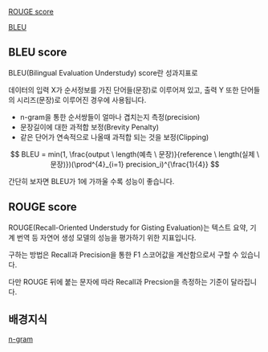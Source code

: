 [ROUGE score](https://huffon.github.io/2019/12/07/rouge/)

[BLEU](https://donghwa-kim.github.io/BLEU.html)

## BLEU score

BLEU(Bilingual Evaluation Understudy) score란 성과지표로 

데이터의 입력 X가 순서정보를 가진 단어들(문장)로 이루어져 있고, 출력 Y 또한 단어들의 시리즈(문장)로 이루어진 경우에 사용됩니다.

- n-gram을 통한 순서쌍들이 얼마나 겹치는지 측정(precision)
- 문장길이에 대한 과적합 보정(Brevity Penalty)
- 같은 단어가 연속적으로 나올때 과적합 되는 것을 보정(Clipping)

$$
BLEU = min(1, \frac{output \ length(예측 \ 문장)}{reference \ length(실제 \ 문장)})(\prod^{4}_{i=1} precision_i)^{\frac{1}{4}}
$$

간단히 보자면 BLEU가 1에 가까울 수록 성능이 좋습니다.

## ROUGE score

ROUGE(Recall-Oriented Understudy for Gisting Evaluation)는 텍스트 요약, 기계 번역 등 자연어 생성 모델의 성능을 평가하기 위한 지표입니다.

구하는 방법은 Recall과 Precision을 통한 F1 스코어값을 계산함으로서 구할 수 있습니다.

다만 ROUGE 뒤에 붙는 문자에 따라 Recall과 Precsion을 측정하는 기준이 달라집니다.

## 배경지식

[n-gram](https://velog.io/@ny_/n-gram)